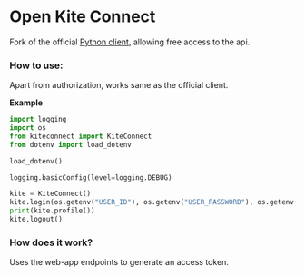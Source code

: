 # Open Kite Connect

Fork of the official [Python client](https://github.com/zerodha/pykiteconnect), allowing free access to the api.

### How to use:

Apart from authorization, works same as the official client.

**Example**

```python
import logging
import os
from kiteconnect import KiteConnect
from dotenv import load_dotenv

load_dotenv()

logging.basicConfig(level=logging.DEBUG)

kite = KiteConnect()
kite.login(os.getenv("USER_ID"), os.getenv("USER_PASSWORD"), os.getenv("USER_PIN"))
print(kite.profile())
kite.logout()

```

### How does it work?

Uses the web-app endpoints to generate an access token.